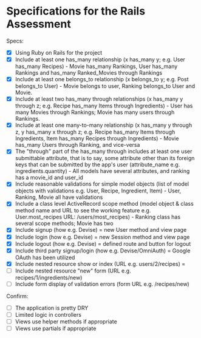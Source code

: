 # Specifications for the Rails Assessment

Specs:
- [x] Using Ruby on Rails for the project
- [x] Include at least one has_many relationship (x has_many y; e.g. User has_many Recipes) 
        - Movie has_many Rankings, User has_many Rankings and has_many Ranked_Movies through Rankings
- [x] Include at least one belongs_to relationship (x belongs_to y; e.g. Post belongs_to User)
        - Movie belongs to user, Ranking belongs_to User and Movie.
- [x] Include at least two has_many through relationships (x has_many y through z; e.g. Recipe has_many Items through Ingredients)
        - User has many Movies through Rankings; Movie has many users through Rankings.
- [x] Include at least one many-to-many relationship (x has_many y through z, y has_many x through z; e.g. Recipe has_many Items through Ingredients, Item has_many Recipes through Ingredients)
        - Movie has_many Users through Ranking, and vice-versa
- [x] The "through" part of the has_many through includes at least one user submittable attribute, that is to say, some attribute other than its foreign keys that can be submitted by the app's user (attribute_name e.g. ingredients.quantity)
        - All models have several attributes, and ranking has a movie_id and user_id
- [x] Include reasonable validations for simple model objects (list of model objects with validations e.g. User, Recipe, Ingredient, Item)
        - User, Ranking, Movie all have validations
- [x] Include a class level ActiveRecord scope method (model object & class method name and URL to see the working feature e.g. User.most_recipes URL: /users/most_recipes)
        - Ranking class has several scope methods; Movie has two
- [x] Include signup (how e.g. Devise) = new User method and view page
- [x] Include login (how e.g. Devise) = new Session method and view page
- [x] Include logout (how e.g. Devise) = defined route and button for logout
- [x] Include third party signup/login (how e.g. Devise/OmniAuth) = Google OAuth has been utilized
- [x] Include nested resource show or index (URL e.g. users/2/recipes) = 
- [ ] Include nested resource "new" form (URL e.g. recipes/1/ingredients/new)
- [ ] Include form display of validation errors (form URL e.g. /recipes/new)

Confirm:
- [ ] The application is pretty DRY
- [ ] Limited logic in controllers
- [ ] Views use helper methods if appropriate
- [ ] Views use partials if appropriate
